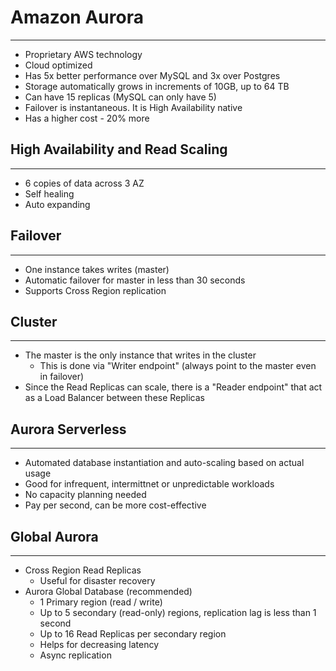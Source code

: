 # Amazon Aurora
---

- Proprietary AWS technology
- Cloud optimized
- Has 5x better performance over MySQL and 3x over Postgres
- Storage automatically grows in increments of 10GB, up to 64 TB
- Can have 15 replicas (MySQL can only have 5)
- Failover is instantaneous. It is High Availability native
- Has a higher cost - 20% more

## High Availability and Read Scaling
---

- 6 copies of data across 3 AZ
- Self healing
- Auto expanding


## Failover
---
- One instance takes writes (master)
- Automatic failover for master in less than 30 seconds
- Supports Cross Region replication

## Cluster
----
- The master is the only instance that writes in the cluster
    - This is done via "Writer endpoint" (always point to the master even in failover)
- Since the Read Replicas can scale, there is a "Reader endpoint" that act as a Load Balancer between these Replicas

## Aurora Serverless
---

- Automated database instantiation and auto-scaling based on actual usage
- Good for infrequent, intermittnet or unpredictable workloads
- No capacity planning needed
- Pay per second, can be more cost-effective

## Global Aurora
---

- Cross Region Read Replicas
    - Useful for disaster recovery
- Aurora Global Database (recommended)
    - 1 Primary region (read / write)
    - Up to 5 secondary (read-only) regions, replication lag is less than 1 second
    - Up to 16 Read Replicas per secondary region
    - Helps for decreasing latency
    - Async replication